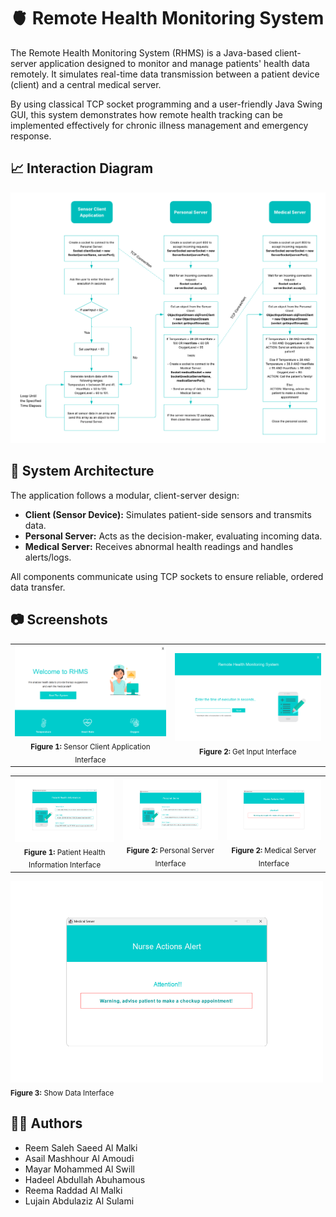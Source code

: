 # 🫀 Remote Health Monitoring System
The Remote Health Monitoring System (RHMS) is a Java-based client-server application designed to monitor and manage patients' health data remotely. It simulates real-time data transmission between a patient device (client) and a central medical server.

By using classical TCP socket programming and a user-friendly Java Swing GUI, this system demonstrates how remote health tracking can be implemented effectively for chronic illness management and emergency response.

## 📈 Interaction Diagram

<div align="center">
  <picture>
    <source srcset="Repository_Assets/Interaction_Diagram_Dark.png" media="(prefers-color-scheme: dark)">
    <source srcset="Repository_Assets/Interaction_Diagram_Light.png" media="(prefers-color-scheme: light)">
    <img src="Repository_Assets/Interaction_Diagram_Light.png" alt="Interaction Diagram" width="900px">
  </picture>
</div>

## 🧠 System Architecture

The application follows a modular, client-server design:

- **Client (Sensor Device):** Simulates patient-side sensors and transmits data.
- **Personal Server:** Acts as the decision-maker, evaluating incoming data.
- **Medical Server:** Receives abnormal health readings and handles alerts/logs.

All components communicate using TCP sockets to ensure reliable, ordered data transfer.

## 📷 Screenshots

<div align="center">
  <table style="border: none;">
    <tr>
      <td align="center" style="border: none;">
        <img src="Repository_Assets/Sensor_Client_Application_Interface.png" width="500"/><br/>
        <sub><b>Figure 1:</b> Sensor Client Application Interface</sub>
      </td>
      <td align="center" style="border: none;">
        <img src="Repository_Assets/Get_Input_Interface.png" width="500"/><br/>
        <sub><b>Figure 2:</b> Get Input Interface</sub>
      </td>
    </tr>
  </table>
</div>

<div align="center">
  <table style="border: none;">
    <tr>
      <td align="center" style="border: none;">
        <img src="Repository_Assets/Patient_Health_Information_Interface.png" width="300"/><br/>
        <sub><b>Figure 1:</b> Patient Health Information Interface</sub>
      </td>
      <td align="center" style="border: none;">
        <img src="Repository_Assets/Personal_Server_Interface.png" width="300"/><br/>
        <sub><b>Figure 2:</b> Personal Server Interface</sub>
      </td>
      <td align="center" style="border: none;">
        <img src="Repository_Assets/Medical_Server_Interface.png" width="300"/><br/>
        <sub><b>Figure 2:</b> Medical Server Interface</sub>
      </td>
    </tr>
  </table>
</div>



<img src="Repository_Assets/Show_Data_Interface.png" alt="Show Data Interface" width="500"/>
<sub><b>Figure 3:</b> Show Data Interface</sub>


## 👨‍💻 Authors
- Reem Saleh Saeed Al Malki
- Asail Mashhour Al Amoudi
- Mayar Mohammed Al Swill
- Hadeel Abdullah Abuhamous
- Reema Raddad Al Malki
- Lujain Abdulaziz Al Sulami 
